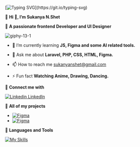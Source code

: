 [![Typing SVG](https://readme-typing-svg.herokuapp.com?font=CenturySchoolbook+new&color=%23807080&size=40&width=600&duration=6969&lines=Welcome+to+my+profile!)](https://git.io/typing-svg)

:link: **Hi 👋, I’m Sukanya N.Shet** 

:link: **A passionate frontend Developer and UI Designer**

 ![giphy-13-1](https://github.com/SukanyanShet/SukanyanShet/assets/152954498/a0054e56-8981-45f5-981a-cc9733b15cfe)

  - 🌱 I’m currently learning **JS, Figma and some AI related tools.**
    
  - :speech_balloon: Ask me about **Laravel, PHP, CSS, HTML, Figma.**
    
  - 📫 How to reach me sukanyanshet@gmail.com
    
  - :zap:	Fun fact **Watching Anime, Drawing, Dancing.**

:link: **Connect me with**

[![Linkedin](https://i.stack.imgur.com/gVE0j.png) LinkedIn](https://www.linkedin.com/in/sukanya-n-shet-110b99220)

:link: **All of my projects**

- [![Figma](https://img.shields.io/badge/-Figma-000?style=for-the-badge&logo=figma&logoWidth=20&labelColor=white)](https://www.figma.com/proto/gcxIMvpSmT39A8Zfjdv8zN?node-id=0-1&t=PFK7KZjLegMPfef8-6)
- [![Figma](https://img.shields.io/badge/-Figma-000?style=for-the-badge&logo=figma&logoWidth=20&labelColor=white)](https://www.figma.com/design/vAJ91sVURq11NYegzYvXMD/Movie-Ticket?m=auto&t=PFK7KZjLegMPfef8-6)

:link: **Languages and Tools**

[![My Skills](https://skillicons.dev/icons?i=androidstudio,aws,figma,laravel,php,mongodb,mysql,postman,vscode,html,css,js,github)](https://skillicons.dev)


<!---
SukanyanShet/SukanyanShet is a ✨ special ✨ repository because its `README.md` (this file) appears on your GitHub profile.
You can click the Preview link to take a look at your changes.
--->
